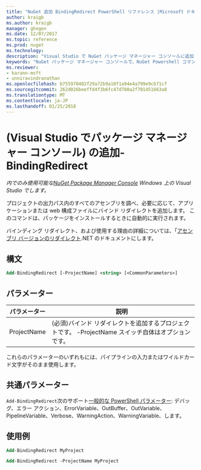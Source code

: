 ```yaml
---
title: "NuGet 追加 BindingRedirect PowerShell リファレンス |Microsoft ドキュメント"
author: kraigb
ms.author: kraigb
manager: ghogen
ms.date: 12/07/2017
ms.topic: reference
ms.prod: nuget
ms.technology: 
description: "Visual Studio で NuGet パッケージ マネージャー コンソールに追加 BindingRedirect PowerShell コマンドのリファレンスです。"
keywords: "NuGet パッケージ マネージャー コンソールで、NuGet Powershell コマンドでは、NuGet Powershell リファレンス、追加 BindingRedirect"
ms.reviewer:
- karann-msft
- unniravindranathan
ms.openlocfilehash: b755970402f29a72b9a10f1a94e4a799e9cb71cf
ms.sourcegitcommit: 262d026beeffd4f3b6fc47d780a2f701451663a8
ms.translationtype: MT
ms.contentlocale: ja-JP
ms.lasthandoff: 01/25/2018
---
```

# <a name="add-bindingredirect-package-manager-console-in-visual-studio"></a>(Visual Studio でパッケージ マネージャー コンソール) の追加-BindingRedirect

*内でのみ使用可能な[NuGet Package Manager Console](Package-Manager-Console.md) Windows 上の Visual Studio でします。*

プロジェクトの出力パス内のすべてのアセンブリを調べ、必要に応じて、アプリケーションまたは web 構成ファイルにバインド リダイレクトを追加します。 このコマンドは、パッケージをインストールするときに自動的に実行されます。

バインディング リダイレクト、および使用する理由の詳細については、「[アセンブリ バージョンのリダイレクト](/dotnet/framework/configure-apps/redirect-assembly-versions).NET のドキュメントにします。

## <a name="syntax"></a>構文

```ps
Add-BindingRedirect [-ProjectName] <string> [<CommonParameters>]
```

## <a name="parameters"></a>パラメーター

| パラメーター | 説明 |
| --- | --- |
| ProjectName | (必須)バインド リダイレクトを追加するプロジェクトです。 -ProjectName スイッチ自体はオプションです。 |

これらのパラメーターのいずれもには、パイプラインの入力またはワイルドカード文字がそのまま使用します。

## <a name="common-parameters"></a>共通パラメーター

`Add-BindingRedirect`次のサポート[一般的な PowerShell パラメーター](http://go.microsoft.com/fwlink/?LinkID=113216): デバッグ、エラー アクション、ErrorVariable、OutBuffer、OutVariable、PipelineVariable、Verbose、WarningAction、WarningVariable、します。

## <a name="examples"></a>使用例

```ps
Add-BindingRedirect MyProject

Add-BindingRedirect -ProjectName MyProject
```